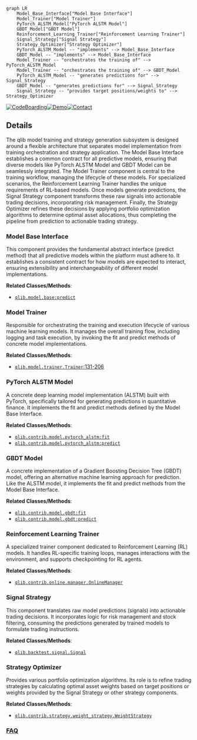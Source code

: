 ```mermaid
graph LR
    Model_Base_Interface["Model Base Interface"]
    Model_Trainer["Model Trainer"]
    PyTorch_ALSTM_Model["PyTorch ALSTM Model"]
    GBDT_Model["GBDT Model"]
    Reinforcement_Learning_Trainer["Reinforcement Learning Trainer"]
    Signal_Strategy["Signal Strategy"]
    Strategy_Optimizer["Strategy Optimizer"]
    PyTorch_ALSTM_Model -- "implements" --> Model_Base_Interface
    GBDT_Model -- "implements" --> Model_Base_Interface
    Model_Trainer -- "orchestrates the training of" --> PyTorch_ALSTM_Model
    Model_Trainer -- "orchestrates the training of" --> GBDT_Model
    PyTorch_ALSTM_Model -- "generates predictions for" --> Signal_Strategy
    GBDT_Model -- "generates predictions for" --> Signal_Strategy
    Signal_Strategy -- "provides target positions/weights to" --> Strategy_Optimizer
```

[![CodeBoarding](https://img.shields.io/badge/Generated%20by-CodeBoarding-9cf?style=flat-square)](https://github.com/CodeBoarding/CodeBoarding)[![Demo](https://img.shields.io/badge/Try%20our-Demo-blue?style=flat-square)](https://www.codeboarding.org/demo)[![Contact](https://img.shields.io/badge/Contact%20us%20-%20contact@codeboarding.org-lightgrey?style=flat-square)](mailto:contact@codeboarding.org)

## Details

The qlib model training and strategy generation subsystem is designed around a flexible architecture that separates model implementation from training orchestration and strategy application. The Model Base Interface establishes a common contract for all predictive models, ensuring that diverse models like PyTorch ALSTM Model and GBDT Model can be seamlessly integrated. The Model Trainer component is central to the training workflow, managing the lifecycle of these models. For specialized scenarios, the Reinforcement Learning Trainer handles the unique requirements of RL-based models. Once models generate predictions, the Signal Strategy component transforms these raw signals into actionable trading decisions, incorporating risk management. Finally, the Strategy Optimizer refines these decisions by applying portfolio optimization algorithms to determine optimal asset allocations, thus completing the pipeline from prediction to actionable trading strategy.

### Model Base Interface
This component provides the fundamental abstract interface (predict method) that all predictive models within the platform must adhere to. It establishes a consistent contract for how models are expected to interact, ensuring extensibility and interchangeability of different model implementations.


**Related Classes/Methods**:

- <a href="https://github.com/microsoft/qlib/blob/main/qlib/model/base.py" target="_blank" rel="noopener noreferrer">`qlib.model.base:predict`</a>


### Model Trainer
Responsible for orchestrating the training and execution lifecycle of various machine learning models. It manages the overall training flow, including logging and task execution, by invoking the fit and predict methods of concrete model implementations.


**Related Classes/Methods**:

- <a href="https://github.com/microsoft/qlib/blob/main/qlib/model/trainer.py#L131-L206" target="_blank" rel="noopener noreferrer">`qlib.model.trainer.Trainer`:131-206</a>


### PyTorch ALSTM Model
A concrete deep learning model implementation (ALSTM) built with PyTorch, specifically tailored for generating predictions in quantitative finance. It implements the fit and predict methods defined by the Model Base Interface.


**Related Classes/Methods**:

- <a href="https://github.com/microsoft/qlib/blob/main/qlib/contrib/model/pytorch_alstm.py" target="_blank" rel="noopener noreferrer">`qlib.contrib.model.pytorch_alstm:fit`</a>
- <a href="https://github.com/microsoft/qlib/blob/main/qlib/contrib/model/pytorch_alstm.py" target="_blank" rel="noopener noreferrer">`qlib.contrib.model.pytorch_alstm:predict`</a>


### GBDT Model
A concrete implementation of a Gradient Boosting Decision Tree (GBDT) model, offering an alternative machine learning approach for prediction. Like the ALSTM model, it implements the fit and predict methods from the Model Base Interface.


**Related Classes/Methods**:

- <a href="https://github.com/microsoft/qlib/blob/main/qlib/contrib/model/gbdt.py" target="_blank" rel="noopener noreferrer">`qlib.contrib.model.gbdt:fit`</a>
- <a href="https://github.com/microsoft/qlib/blob/main/qlib/contrib/model/gbdt.py" target="_blank" rel="noopener noreferrer">`qlib.contrib.model.gbdt:predict`</a>


### Reinforcement Learning Trainer
A specialized trainer component dedicated to Reinforcement Learning (RL) models. It handles RL-specific training loops, manages interactions with the environment, and supports checkpointing for RL agents.


**Related Classes/Methods**:

- <a href="https://github.com/microsoft/qlib/blob/main/" target="_blank" rel="noopener noreferrer">`qlib.contrib.online.manager.OnlineManager`</a>


### Signal Strategy
This component translates raw model predictions (signals) into actionable trading decisions. It incorporates logic for risk management and stock filtering, consuming the predictions generated by trained models to formulate trading instructions.


**Related Classes/Methods**:

- <a href="https://github.com/microsoft/qlib/blob/main/" target="_blank" rel="noopener noreferrer">`qlib.backtest.signal.Signal`</a>


### Strategy Optimizer
Provides various portfolio optimization algorithms. Its role is to refine trading strategies by calculating optimal asset weights based on target positions or weights provided by the Signal Strategy or other strategy components.


**Related Classes/Methods**:

- <a href="https://github.com/microsoft/qlib/blob/main/" target="_blank" rel="noopener noreferrer">`qlib.contrib.strategy.weight_strategy.WeightStrategy`</a>




### [FAQ](https://github.com/CodeBoarding/GeneratedOnBoardings/tree/main?tab=readme-ov-file#faq)